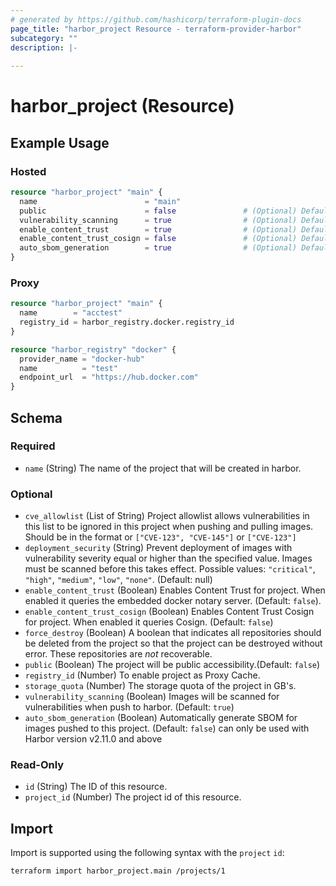 ```yaml
---
# generated by https://github.com/hashicorp/terraform-plugin-docs
page_title: "harbor_project Resource - terraform-provider-harbor"
subcategory: ""
description: |-
  
---
```


# harbor_project (Resource)

<!-- schema generated by tfplugindocs -->

## Example Usage

### Hosted

```terraform
resource "harbor_project" "main" {
  name                        = "main"
  public                      = false               # (Optional) Default value is false
  vulnerability_scanning      = true                # (Optional) Default value is true. Automatically scan images on push
  enable_content_trust        = true                # (Optional) Default value is false. Deny unsigned images from being pulled (notary)
  enable_content_trust_cosign = false               # (Optional) Default value is false. Deny unsigned images from being pulled (cosign)
  auto_sbom_generation        = true                # (Optional) Default value is false. Automatically generate SBOMs for images
}
```

### Proxy

```terraform
resource "harbor_project" "main" {
  name        = "acctest"
  registry_id = harbor_registry.docker.registry_id
}

resource "harbor_registry" "docker" {
  provider_name = "docker-hub"
  name          = "test"
  endpoint_url  = "https://hub.docker.com"
}
```

## Schema

### Required

- `name` (String) The name of the project that will be created in harbor.

### Optional

- `cve_allowlist` (List of String) Project allowlist allows vulnerabilities in this list to be ignored in this project when pushing and pulling images. Should be in the format or `["CVE-123", "CVE-145"]` or `["CVE-123"]`
- `deployment_security` (String) Prevent deployment of images with vulnerability severity equal or higher than the specified value. Images must be scanned before this takes effect. Possible values: `"critical"`, `"high"`, `"medium"`, `"low"`, `"none"`. (Default: null)
- `enable_content_trust` (Boolean) Enables Content Trust for project. When enabled it queries the embedded docker notary server. (Default: `false`).
- `enable_content_trust_cosign` (Boolean) Enables Content Trust Cosign for project. When enabled it queries Cosign. (Default: `false`)
- `force_destroy` (Boolean) A boolean that indicates all repositories should be deleted from the project so that the project can be destroyed without error. These repositories are *not* recoverable.
- `public` (Boolean) The project will be public accessibility.(Default: `false`)
- `registry_id` (Number) To enable project as Proxy Cache.
- `storage_quota` (Number) The storage quota of the project in GB's.
- `vulnerability_scanning` (Boolean) Images will be scanned for vulnerabilities when push to harbor. (Default: `true`)
- `auto_sbom_generation` (Boolean) Automatically generate SBOM for images pushed to this project. (Default: `false`) can only be used with Harbor version v2.11.0 and above

### Read-Only

- `id` (String) The ID of this resource.
- `project_id` (Number) The project id of this resource.

## Import
Import is supported using the following syntax with the `project` `id`:

```shell
terraform import harbor_project.main /projects/1
```
